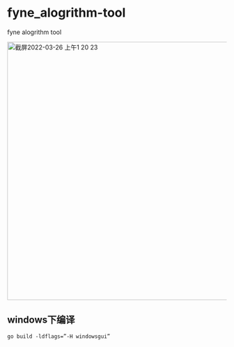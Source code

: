 # fyne_alogrithm-tool


fyne alogrithm tool 

<img width="594" alt="截屏2022-03-26 上午1 20 23" src="https://user-images.githubusercontent.com/10773495/160170366-e2d4f1d9-6c67-4849-9336-3ca6b577054c.png">


## windows下编译

```
go build -ldflags=”-H windowsgui”
```
